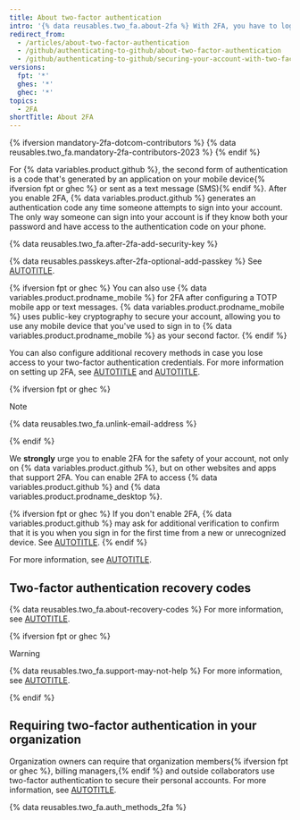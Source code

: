 ```yaml
---
title: About two-factor authentication
intro: '{% data reusables.two_fa.about-2fa %} With 2FA, you have to log in with your username and password and provide another form of authentication that only you know or have access to.'
redirect_from:
  - /articles/about-two-factor-authentication
  - /github/authenticating-to-github/about-two-factor-authentication
  - /github/authenticating-to-github/securing-your-account-with-two-factor-authentication-2fa/about-two-factor-authentication
versions:
  fpt: '*'
  ghes: '*'
  ghec: '*'
topics:
  - 2FA
shortTitle: About 2FA
---
```


{% ifversion mandatory-2fa-dotcom-contributors %}
{% data reusables.two_fa.mandatory-2fa-contributors-2023 %}
{% endif %}

For {% data variables.product.github %}, the second form of authentication is a code that's generated by an application on your mobile device{% ifversion fpt or ghec %} or sent as a text message (SMS){% endif %}. After you enable 2FA, {% data variables.product.github %} generates an authentication code any time someone attempts to sign into your account. The only way someone can sign into your account is if they know both your password and have access to the authentication code on your phone.

{% data reusables.two_fa.after-2fa-add-security-key %}

{% data reusables.passkeys.after-2fa-optional-add-passkey %} See [AUTOTITLE](/authentication/authenticating-with-a-passkey/about-passkeys).

{% ifversion fpt or ghec %}
You can also use {% data variables.product.prodname_mobile %} for 2FA after configuring a TOTP mobile app or text messages. {% data variables.product.prodname_mobile %} uses public-key cryptography to secure your account, allowing you to use any mobile device that you've used to sign in to {% data variables.product.prodname_mobile %} as your second factor.
{% endif %}

You can also configure additional recovery methods in case you lose access to your two-factor authentication credentials. For more information on setting up 2FA, see [AUTOTITLE](/authentication/securing-your-account-with-two-factor-authentication-2fa/configuring-two-factor-authentication) and [AUTOTITLE](/authentication/securing-your-account-with-two-factor-authentication-2fa/configuring-two-factor-authentication-recovery-methods).

{% ifversion fpt or ghec %}

> [!NOTE]
> {% data reusables.two_fa.unlink-email-address %}

{% endif %}

We **strongly** urge you to enable 2FA for the safety of your account, not only on {% data variables.product.github %}, but on other websites and apps that support 2FA. You can enable 2FA to access {% data variables.product.github %} and {% data variables.product.prodname_desktop %}.

{% ifversion fpt or ghec %}
If you don't enable 2FA, {% data variables.product.github %} may ask for additional verification to confirm that it is you when you sign in for the first time from a new or unrecognized device. See [AUTOTITLE](/authentication/keeping-your-account-and-data-secure/verifying-new-devices-when-signing-in).
{% endif %}

For more information, see [AUTOTITLE](/authentication/securing-your-account-with-two-factor-authentication-2fa/accessing-github-using-two-factor-authentication).

## Two-factor authentication recovery codes

{% data reusables.two_fa.about-recovery-codes %} For more information, see [AUTOTITLE](/authentication/securing-your-account-with-two-factor-authentication-2fa/recovering-your-account-if-you-lose-your-2fa-credentials).

{% ifversion fpt or ghec %}

> [!WARNING]
> {% data reusables.two_fa.support-may-not-help %} For more information, see [AUTOTITLE](/authentication/securing-your-account-with-two-factor-authentication-2fa/recovering-your-account-if-you-lose-your-2fa-credentials).

{% endif %}

## Requiring two-factor authentication in your organization

Organization owners can require that organization members{% ifversion fpt or ghec %}, billing managers,{% endif %} and outside collaborators use two-factor authentication to secure their personal accounts. For more information, see [AUTOTITLE](/organizations/keeping-your-organization-secure/managing-two-factor-authentication-for-your-organization/requiring-two-factor-authentication-in-your-organization).

{% data reusables.two_fa.auth_methods_2fa %}
